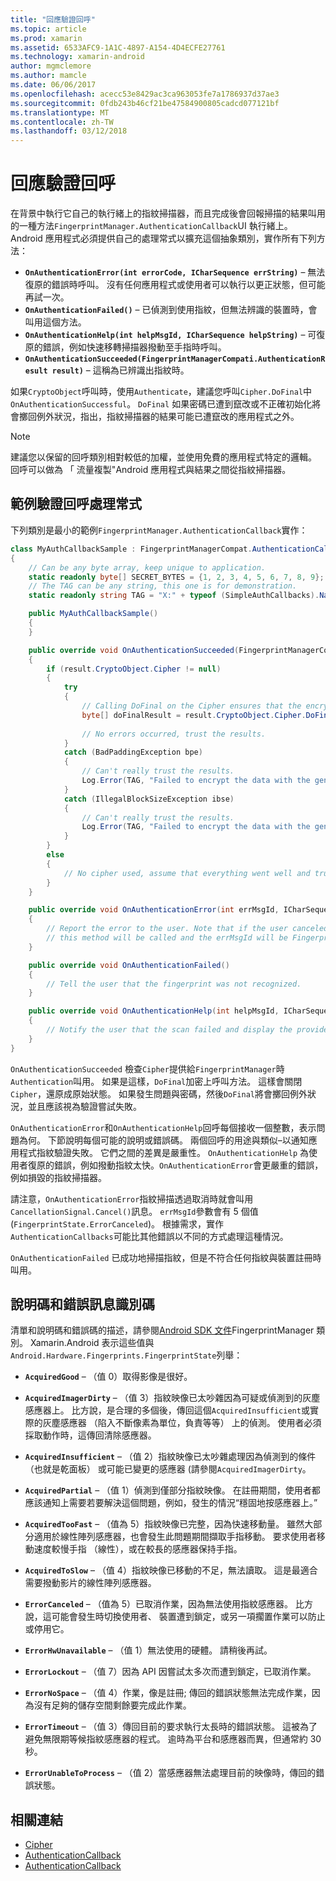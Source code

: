```yaml
---
title: "回應驗證回呼"
ms.topic: article
ms.prod: xamarin
ms.assetid: 6533AFC9-1A1C-4897-A154-4D4ECFE27761
ms.technology: xamarin-android
author: mgmclemore
ms.author: mamcle
ms.date: 06/06/2017
ms.openlocfilehash: acecc53e8429ac3ca963053fe7a1786937d37ae3
ms.sourcegitcommit: 0fdb243b46cf21be47584900805cadcd077121bf
ms.translationtype: MT
ms.contentlocale: zh-TW
ms.lasthandoff: 03/12/2018
---
```

# <a name="responding-to-authentication-callbacks"></a>回應驗證回呼

在背景中執行它自己的執行緒上的指紋掃描器，而且完成後會回報掃描的結果叫用的一種方法`FingerprintManager.AuthenticationCallback`UI 執行緒上。 Android 應用程式必須提供自己的處理常式以擴充這個抽象類別，實作所有下列方法：

* **`OnAuthenticationError(int errorCode, ICharSequence errString)`** &ndash; 無法復原的錯誤時呼叫。 沒有任何應用程式或使用者可以執行以更正狀態，但可能再試一次。
* **`OnAuthenticationFailed()`** &ndash; 已偵測到使用指紋，但無法辨識的裝置時，會叫用這個方法。
* **`OnAuthenticationHelp(int helpMsgId, ICharSequence helpString)`** &ndash; 可復原的錯誤，例如快速移轉掃描器撥動至手指時呼叫。
* **`OnAuthenticationSucceeded(FingerprintManagerCompati.AuthenticationResult result)`** &ndash; 這稱為已辨識出指紋時。

如果`CryptoObject`呼叫時，使用`Authenticate`，建議您呼叫`Cipher.DoFinal`中`OnAuthenticationSuccessful`。
`DoFinal` 如果密碼已遭到竄改或不正確初始化將會擲回例外狀況，指出，指紋掃描器的結果可能已遭竄改的應用程式之外。


> [!NOTE]
> 建議您以保留的回呼類別相對較低的加權，並使用免費的應用程式特定的邏輯。 回呼可以做為 「 流量複製"Android 應用程式與結果之間從指紋掃描器。

## <a name="a-sample-authentication-callback-handler"></a>範例驗證回呼處理常式

下列類別是最小的範例`FingerprintManager.AuthenticationCallback`實作： 

```csharp
class MyAuthCallbackSample : FingerprintManagerCompat.AuthenticationCallback
{
    // Can be any byte array, keep unique to application.
    static readonly byte[] SECRET_BYTES = {1, 2, 3, 4, 5, 6, 7, 8, 9};
    // The TAG can be any string, this one is for demonstration.
    static readonly string TAG = "X:" + typeof (SimpleAuthCallbacks).Name;

    public MyAuthCallbackSample()
    {
    }

    public override void OnAuthenticationSucceeded(FingerprintManagerCompat.AuthenticationResult result)
    {
        if (result.CryptoObject.Cipher != null) 
        {
            try
            {
                // Calling DoFinal on the Cipher ensures that the encryption worked.
                byte[] doFinalResult = result.CryptoObject.Cipher.DoFinal(SECRET_BYTES);
    
                // No errors occurred, trust the results.              
            }
            catch (BadPaddingException bpe)
            {
                // Can't really trust the results.
                Log.Error(TAG, "Failed to encrypt the data with the generated key." + bpe);
            }
            catch (IllegalBlockSizeException ibse)
            {
                // Can't really trust the results.
                Log.Error(TAG, "Failed to encrypt the data with the generated key." + ibse);
            }
        }
        else
        {
            // No cipher used, assume that everything went well and trust the results.
        }
    }

    public override void OnAuthenticationError(int errMsgId, ICharSequence errString)
    {
        // Report the error to the user. Note that if the user canceled the scan,
        // this method will be called and the errMsgId will be FingerprintState.ErrorCanceled.
    }

    public override void OnAuthenticationFailed()
    {
        // Tell the user that the fingerprint was not recognized.
    }

    public override void OnAuthenticationHelp(int helpMsgId, ICharSequence helpString)
    {
        // Notify the user that the scan failed and display the provided hint.
    }
}
```

`OnAuthenticationSucceeded` 檢查`Cipher`提供給`FingerprintManager`時`Authentication`叫用。 如果是這樣，`DoFinal`加密上呼叫方法。 這樣會關閉`Cipher`，還原成原始狀態。 如果發生問題與密碼，然後`DoFinal`將會擲回例外狀況，並且應該視為驗證嘗試失敗。

`OnAuthenticationError`和`OnAuthenticationHelp`回呼每個接收一個整數，表示問題為何。 下節說明每個可能的說明或錯誤碼。 兩個回呼的用途與類似&ndash;以通知應用程式指紋驗證失敗。 它們之間的差異是嚴重性。 `OnAuthenticationHelp` 為使用者復原的錯誤，例如撥動指紋太快。`OnAuthenticationError`會更嚴重的錯誤，例如損毀的指紋掃描器。

請注意，`OnAuthenticationError`指紋掃描透過取消時就會叫用`CancellationSignal.Cancel()`訊息。 `errMsgId`參數會有 5 個值 (`FingerprintState.ErrorCanceled`)。 根據需求，實作`AuthenticationCallbacks`可能比其他錯誤以不同的方式處理這種情況。 

`OnAuthenticationFailed` 已成功地掃描指紋，但是不符合任何指紋與裝置註冊時叫用。 

## <a name="help-codes-and-error-message-ids"></a>說明碼和錯誤訊息識別碼 

清單和說明碼和錯誤碼的描述，請參閱[Android SDK 文件](http://developer.android.com/reference/android/hardware/fingerprint/FingerprintManager.html#FINGERPRINT_ACQUIRED_GOOD)FingerprintManager 類別。 Xamarin.Android 表示這些值與`Android.Hardware.Fingerprints.FingerprintState`列舉：


-   **`AcquiredGood`** &ndash; （值 0）取得影像是很好。


-   **`AcquiredImagerDirty`** &ndash; （值 3）指紋映像已太吵雜因為可疑或偵測到的灰塵感應器上。 比方說，是合理的多個後，傳回這個`AcquiredInsufficient`或實際的灰塵感應器 （陷入不斷像素為單位，負責等等） 上的偵測。 使用者必須採取動作時，這傳回清除感應器。


-   **`AcquiredInsufficient`** &ndash; （值 2）指紋映像已太吵雜處理因為偵測到的條件 （也就是乾面板） 或可能已變更的感應器 (請參閱`AcquiredImagerDirty`。



-   **`AcquiredPartial`** &ndash; （值 1）偵測到僅部分指紋映像。 在註冊期間，使用者都應該通知上需要若要解決這個問題，例如，發生的情況&ldquo;穩固地按感應器上。&rdquo;



-   **`AcquiredTooFast`** &ndash; （值為 5）指紋映像已完整，因為快速移動量。 雖然大部分適用於線性陣列感應器，也會發生此問題期間擷取手指移動。 要求使用者移動速度較慢手指 （線性），或在較長的感應器保持手指。




-   **`AcquiredToSlow`** &ndash; （值 4）指紋映像已移動的不足，無法讀取。 這是最適合需要撥動影片的線性陣列感應器。



-   **`ErrorCanceled`** &ndash; （值為 5）已取消作業，因為無法使用指紋感應器。 比方說，這可能會發生時切換使用者、 裝置遭到鎖定，或另一項擱置作業可以防止或停用它。



-   **`ErrorHwUnavailable`** &ndash; （值 1）無法使用的硬體。 請稍後再試。




-   **`ErrorLockout`** &ndash; （值 7）因為 API 因嘗試太多次而遭到鎖定，已取消作業。




-   **`ErrorNoSpace`** &ndash; （值 4）作業，像是註冊; 傳回的錯誤狀態無法完成作業，因為沒有足夠的儲存空間剩餘要完成此作業。



-   **`ErrorTimeout`** &ndash; （值 3）傳回目前的要求執行太長時的錯誤狀態。 這被為了避免無限期等候指紋感應器的程式。 逾時為平台和感應器而異，但通常約 30 秒。



-   **`ErrorUnableToProcess`** &ndash; （值 2）當感應器無法處理目前的映像時，傳回的錯誤狀態。



## <a name="related-links"></a>相關連結

- [Cipher](https://docs.oracle.com/javase/7/docshttps://developer.xamarin.com/api/javax/crypto/Cipher.html)
- [AuthenticationCallback](http://developer.android.com/reference/android/hardware/fingerprint/FingerprintManager.AuthenticationCallback.html)
- [AuthenticationCallback](http://developer.android.com/reference/android/support/v4/hardware/fingerprint/FingerprintManagerCompat.AuthenticationCallback.html)
